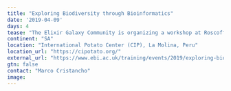 ```yaml
---
title: "Exploring Biodiversity through Bioinformatics"
date: '2019-04-09'
days: 4
tease: "The Elixir Galaxy Community is organizing a workshop at Roscoff related to Galaxy tools and training."
continent: "SA"
location: "International Potato Center (CIP), La Molina, Peru"
location_url: "https://cipotato.org/"
external_url: "https://www.ebi.ac.uk/training/events/2019/exploring-biodiversity-through-bioinformatics"
gtn: false
contact: "Marco Cristancho"
image: 
---
```

